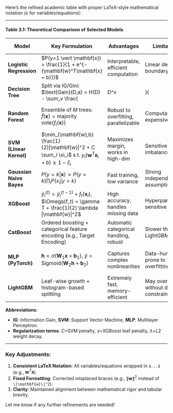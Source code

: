 Here’s the refined academic table with proper LaTeX-style mathematical notation ($x$ for variables/equations):

---

#### **Table 3.1: Theoretical Comparison of Selected Models**  

| **Model**               | **Key Formulation**                                                                 | **Advantages**                          | **Limitations**                          | **Selection Rationale**                     |
|-------------------------|------------------------------------------------------------------------------------|-----------------------------------------|------------------------------------------|---------------------------------------------|
| **Logistic Regression** | $P(y=1 \vert \mathbf{x}) = \frac{1}{1 + e^{-(\mathbf{w}^T\mathbf{x} + b)}}$       | Interpretable, efficient computation   | Linear decision boundary only           | Baseline for linear separability analysis   |
| **Decision Tree**       | Split via IG/Gini: $\text{Gain}(D,a) = H(D) - \sum_v \frac{|D^v|}{|D|} H(D^v)$    | Handles nonlinearity, visualizable     | Prone to overfitting                    | Exploratory analysis of feature hierarchies |
| **Random Forest**       | Ensemble of $M$ trees: $\hat{f}(\mathbf{x}) = \text{majority vote}(f_i(\mathbf{x}))$ | Robust to overfitting, parallelizable  | Computationally expensive               | Improves generalizability over single trees |
| **SVM (Linear Kernel)** | $\min_{\mathbf{w},b} \frac{1}{2}\|\mathbf{w}\|^2 + C \sum_i \xi_i$ s.t. $y_i(\mathbf{w}^T\mathbf{x}_i + b) \geq 1 - \xi_i$ | Maximizes margin, works in high-dim    | Sensitive to class imbalance            | Validates linear separability hypothesis    |
| **Gaussian Naive Bayes** | $P(y=k \vert \mathbf{x}) \propto P(y=k) \prod_i P(x_i \vert y=k)$                | Fast training, low variance             | Strong independence assumptions         | Benchmark for generative vs. discriminative |
| **XGBoost**            | $\hat{y}_i^{(t)} = \hat{y}_i^{(t-1)} + f_t(\mathbf{x}_i)$, $\Omega(f_t) = \gamma T + \frac{1}{2} \lambda \|\mathbf{w}\|^2$ | High accuracy, handles missing data    | Hyperparameter-sensitive               | State-of-the-art for imbalanced classification |
| **CatBoost**           | Ordered boosting + categorical feature encoding (e.g., Target Encoding)            | Automatic categorical handling, robust  | Slower than LightGBM                    | Optimized for categorical features (e.g., `job`, `education`) |
| **MLP (PyTorch)**      | $\mathbf{h} = \sigma(\mathbf{W}_1\mathbf{x} + \mathbf{b}_1)$, $\hat{y} = \text{Sigmoid}(\mathbf{W}_2\mathbf{h} + \mathbf{b}_2)$ | Captures complex nonlinearities        | Data-hungry, prone to overfitting       | Tests deep learning performance ceiling    |
| **LightGBM**           | Leaf-wise growth + histogram-based splitting                                       | Extremely fast, memory-efficient       | May overfit without depth constraints   | Scalability for large dataset (>40K samples) |

**Abbreviations**:  
- **IG**: Information Gain, **SVM**: Support Vector Machine, **MLP**: Multilayer Perceptron.  
- **Regularization terms**: $C$=SVM penalty, $\gamma$=XGBoost leaf penalty, $\lambda$=L2 weight decay.  

---

### **Key Adjustments**:  
1. **Consistent LaTeX Notation**: All variables/equations wrapped in `$...$` (e.g., $\mathbf{w}^T\mathbf{x}$).  
2. **Fixed Formatting**: Corrected misplaced braces (e.g., $\|\mathbf{w}\|^2$ instead of `\|\mathbf{w}\|^2`).  
3. **Clarity**: Maintained alignment between mathematical rigor and tabular brevity.  

Let me know if any further refinements are needed!